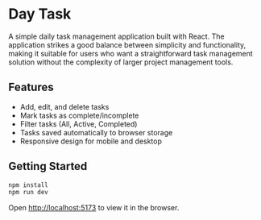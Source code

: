 # Day Task

A simple daily task management application built with React. The application strikes a good balance between simplicity and functionality, making it suitable for users who want a straightforward task management solution without the complexity of larger project management tools.

## Features

- Add, edit, and delete tasks
- Mark tasks as complete/incomplete
- Filter tasks (All, Active, Completed)
- Tasks saved automatically to browser storage
- Responsive design for mobile and desktop

## Getting Started

```bash
npm install
npm run dev
```

Open [http://localhost:5173](http://localhost:5173) to view it in the browser.

